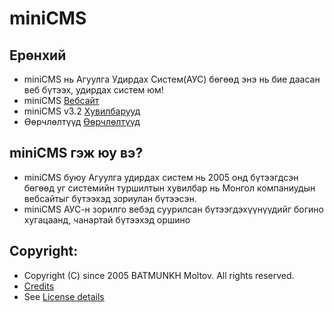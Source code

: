 miniCMS 
====================

Ерөнхий
---------------------
* miniCMS нь Агуулга Удирдах Систем(АУС) бөгөөд энэ нь бие даасан веб бүтээх, удирдах систем юм!
* miniCMS [Вебсайт](http://www.minicms.mn)
* miniCMS v3.2 [Хувилбарууд](http://www.minicms.mn)
* Өөрчлөлтүүд [Өөрчлөлтүүд](http://www.minicms.mn)

miniCMS гэж юу вэ?
---------------------
* miniCMS буюу Агуулга удирдах систем нь 2005 онд бүтээгдсэн бөгөөд уг системийн туршилтын хувилбар нь Монгол компаниудын вебсайтыг бүтээхэд зориулан бүтээсэн.
* miniCMS АУС-н зорилго вебэд суурилсан бүтээгдэхүүнүүдийг богино хугацаанд, чанартай бүтээхэд оршино

Copyright:
---------------------
* Copyright (C) since 2005 BATMUNKH Moltov. All rights reserved.
* [Credits](http://www.minicms.mn)
* See [License details](http://www.minicms.mn/LICENSE)